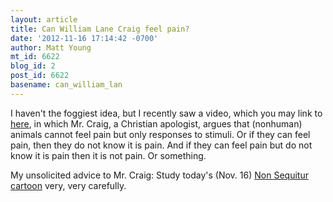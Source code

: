```yaml
---
layout: article
title: Can William Lane Craig feel pain?
date: '2012-11-16 17:14:42 -0700'
author: Matt Young
mt_id: 6622
blog_id: 2
post_id: 6622
basename: can_william_lan
---
```

I haven't the foggiest idea, but I recently saw a video, which you may link to [here](http://whyevolutionistrue.wordpress.com/2012/10/04/william-lane-craig-argues-that-animals-cant-feel-pain/), in which Mr. Craig, a Christian apologist, argues that (nonhuman) animals cannot feel pain but only responses to stimuli.  Or if they can feel pain, then they do not know it is pain.  And if they can feel pain but do not know it is pain then it is not pain.  Or something.

My unsolicited advice to Mr. Craig:  Study today's (Nov. 16) [Non Sequitur cartoon](http://www.gocomics.com/nonsequitur) very, very carefully.
